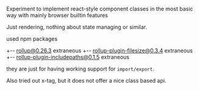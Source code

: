 Experiment to implement react-style component classes in the most basic way with mainly browser builtin features
 
Just rendering, nothing about state managing or similar.


 
 
used npm packages

+-- rollup@0.26.3  extraneous
+-- rollup-plugin-filesize@0.3.4  extraneous
+-- rollup-plugin-includepaths@0.1.5  extraneous

they are just for having working support for `import/export`.

Also tried out x-tag, but it does not offer a nice class based api.


